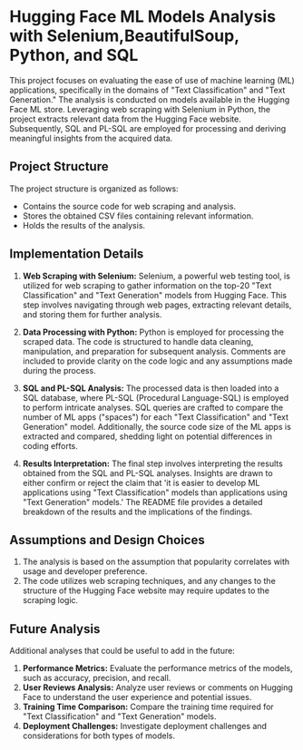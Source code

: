 # Hugging Face ML Models Analysis with Selenium,BeautifulSoup, Python, and SQL
This project focuses on evaluating the ease of use of machine learning (ML) applications, specifically in the domains of "Text Classification" and "Text Generation." The analysis is conducted on models available in the Hugging Face ML store. Leveraging web scraping with Selenium in Python, the project extracts relevant data from the Hugging Face website. Subsequently, SQL and PL-SQL are employed for processing and deriving meaningful insights from the acquired data.

## Project Structure
The project structure is organized as follows:

* Contains the source code for web scraping and analysis.
* Stores the obtained CSV files containing relevant information.
* Holds the results of the analysis.

## Implementation Details
1. **Web Scraping with Selenium:**
Selenium, a powerful web testing tool, is utilized for web scraping to gather information on the top-20 "Text Classification" and "Text Generation" models from Hugging Face. This step involves navigating through web pages, extracting relevant details, and storing them for further analysis.

2. **Data Processing with Python:**
Python is employed for processing the scraped data. The code is structured to handle data cleaning, manipulation, and preparation for subsequent analysis. Comments are included to provide clarity on the code logic and any assumptions made during the process.

3. **SQL and PL-SQL Analysis:**
The processed data is then loaded into a SQL database, where PL-SQL (Procedural Language-SQL) is employed to perform intricate analyses. SQL queries are crafted to compare the number of ML apps ("spaces") for each "Text Classification" and "Text Generation" model. Additionally, the source code size of the ML apps is extracted and compared, shedding light on potential differences in coding efforts.

4. **Results Interpretation:**
The final step involves interpreting the results obtained from the SQL and PL-SQL analyses. Insights are drawn to either confirm or reject the claim that 'it is easier to develop ML applications using "Text Classification" models than applications using "Text Generation" models.' The README file provides a detailed breakdown of the results and the implications of the findings.

## **Assumptions and Design Choices**
1. The analysis is based on the assumption that popularity correlates with usage and developer preference.
2. The code utilizes web scraping techniques, and any changes to the structure of the Hugging Face website may require updates to the scraping logic.

## **Future Analysis**
Additional analyses that could be useful to add in the future:

1. **Performance Metrics:** Evaluate the performance metrics of the models, such as accuracy, precision, and recall.
2. **User Reviews Analysis:** Analyze user reviews or comments on Hugging Face to understand the user experience and potential issues.
3. **Training Time Comparison:** Compare the training time required for "Text Classification" and "Text Generation" models.
4. **Deployment Challenges:** Investigate deployment challenges and considerations for both types of models.

